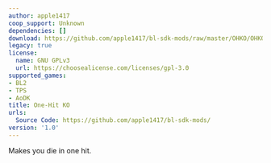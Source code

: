 ```yaml
---
author: apple1417
coop_support: Unknown
dependencies: []
download: https://github.com/apple1417/bl-sdk-mods/raw/master/OHKO/OHKO.zip
legacy: true
license:
  name: GNU GPLv3
  url: https://choosealicense.com/licenses/gpl-3.0
supported_games:
- BL2
- TPS
- AoDK
title: One-Hit KO
urls:
  Source Code: https://github.com/apple1417/bl-sdk-mods/
version: '1.0'
---
```

Makes you die in one hit.